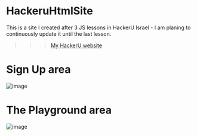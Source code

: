 # HackeruHtmlSite
This is a site I created after 3 JS lessons in HackerU Israel - I am planing to continuously update it until the last lesson.

>>> [My HackerU website](https://hackerusitebyorenvilderman.netlify.com/)

# Sign Up area
![image](https://user-images.githubusercontent.com/46252621/64912910-d56ac800-d73e-11e9-9392-be313fbcf704.png)

# The Playground area
![image](https://user-images.githubusercontent.com/46252621/64912909-cf74e700-d73e-11e9-807b-a005b917f0dc.png)
